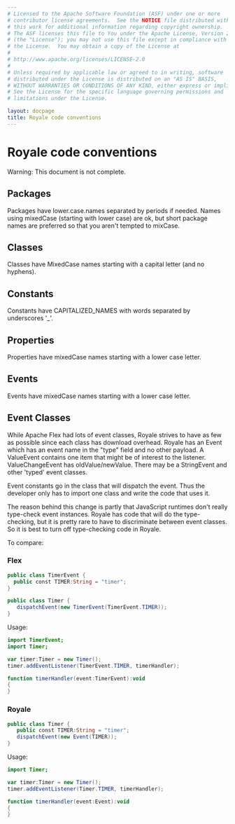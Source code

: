 ```yaml
---
# Licensed to the Apache Software Foundation (ASF) under one or more
# contributor license agreements.  See the NOTICE file distributed with
# this work for additional information regarding copyright ownership.
# The ASF licenses this file to You under the Apache License, Version 2.0
# (the "License"); you may not use this file except in compliance with
# the License.  You may obtain a copy of the License at
# 
# http://www.apache.org/licenses/LICENSE-2.0
# 
# Unless required by applicable law or agreed to in writing, software
# distributed under the License is distributed on an "AS IS" BASIS,
# WITHOUT WARRANTIES OR CONDITIONS OF ANY KIND, either express or implied.
# See the License for the specific language governing permissions and
# limitations under the License.

layout: docpage
title: Royale code conventions
---
```


# Royale code conventions

Warning:  This document is not complete.

## Packages

Packages have lower.case.names separated by periods if needed. Names using mixedCase (starting with lower case) are ok, but short package names are preferred so that you aren't tempted to mixCase.

## Classes

Classes have MixedCase names starting with a capital letter (and no hyphens).

## Constants

Constants have CAPITALIZED_NAMES with words separated by underscores '_'.

## Properties

Properties have mixedCase names starting with a lower case letter.

## Events

Events have mixedCase names starting with a lower case letter.

## Event Classes

While Apache Flex had lots of event classes, Royale strives to have as few as possible since each class has download overhead. Royale has an Event which has an event name in the "type" field and no other payload. A ValueEvent contains one item that might be of interest to the listener. ValueChangeEvent has oldValue/newValue. There may be a StringEvent and other 'typed' event classes.

Event constants go in the class that will dispatch the event. Thus the developer only has to import one class and write the code that uses it.

The reason behind this change is partly that JavaScript runtimes don't really type-check event instances. Royale has code that will do the type-checking, but it is pretty rare to have to discriminate between event classes. So it is best to turn off type-checking code in Royale.

To compare:

### Flex

```actionscript
public class TimerEvent {
  public const TIMER:String = "timer";
}

public class Timer {
   dispatchEvent(new TimerEvent(TimerEvent.TIMER));
}
```

Usage:

```actionscript
import TimerEvent;
import Timer;

var timer:Timer = new Timer();
timer.addEventListener(TimerEvent.TIMER, timerHandler);

function timerHandler(event:TimerEvent):void
{
}
```

### Royale

```actionscript
public class Timer {
   public const TIMER:String = "timer";
   dispatchEvent(new Event(TIMER));
}
```

Usage:

```actionscript
import Timer;

var timer:Timer = new Timer();
timer.addEventListener(Timer.TIMER, timerHandler);

function timerHandler(event:Event):void
{
}
```
